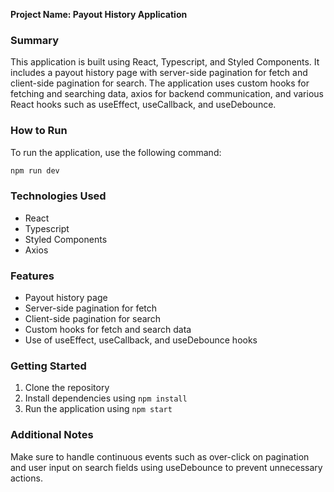**Project Name: Payout History Application**

### Summary
This application is built using React, Typescript, and Styled Components. It includes a payout history page with server-side pagination for fetch and client-side pagination for search. The application uses custom hooks for fetching and searching data, axios for backend communication, and various React hooks such as useEffect, useCallback, and useDebounce.

### How to Run
To run the application, use the following command:
```bash
npm run dev
```

### Technologies Used
- React
- Typescript
- Styled Components
- Axios

### Features
- Payout history page
- Server-side pagination for fetch
- Client-side pagination for search
- Custom hooks for fetch and search data
- Use of useEffect, useCallback, and useDebounce hooks

### Getting Started
1. Clone the repository
2. Install dependencies using `npm install`
3. Run the application using `npm start`

### Additional Notes
Make sure to handle continuous events such as over-click on pagination and user input on search fields using useDebounce to prevent unnecessary actions.